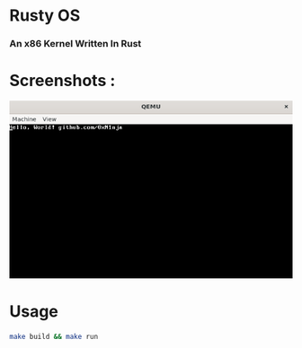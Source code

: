 # Rusty OS
### An x86 Kernel Written In Rust

# Screenshots :
![Screenshot](https://raw.githubusercontent.com/0xN1nja/rusty-os/master/assets/screenshot.png)

# Usage
```bash
make build && make run
```

